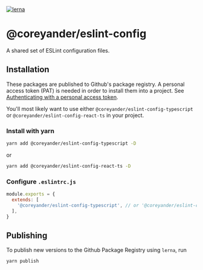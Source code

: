 [![lerna](https://img.shields.io/badge/maintained%20with-lerna-cc00ff.svg)](https://lerna.js.org/)

# @coreyander/eslint-config

A shared set of ESLint configuration files.

## Installation

These packages are published to Github's package registry. A personal access token (PAT) is needed in order to install them into a project.
See [Authenticating with a personal access token](https://docs.github.com/en/packages/working-with-a-github-packages-registry/working-with-the-npm-registry#authenticating-with-a-personal-access-token).

You'll most likely want to use either `@coreyander/eslint-config-typescript` or `@coreyander/eslint-config-react-ts` in your project.

### Install with yarn

```bash
yarn add @coreyander/eslint-config-typescript -D
```

or

```bash
yarn add @coreyander/eslint-config-react-ts -D
```

### Configure `.eslintrc.js`

```js
module.exports = {
  extends: [
    '@coreyander/eslint-config-typescript', // or '@coreyander/eslint-config-react-ts'
  ],
}
```

## Publishing

To publish new versions to the Github Package Registry using `lerna`, run

```bash
yarn publish
```
